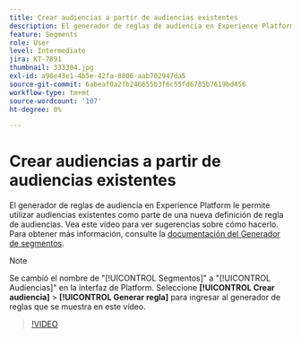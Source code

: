 ```yaml
---
title: Crear audiencias a partir de audiencias existentes
description: El generador de reglas de audiencia en Experience Platform le permite utilizar audiencias existentes como parte de una nueva definición de regla de audiencias. Vea este vídeo para ver sugerencias sobre cómo hacerlo.
feature: Segments
role: User
level: Intermediate
jira: KT-7891
thumbnail: 333304.jpg
exl-id: a98e43e1-4b5e-42fa-8806-aab702947da5
source-git-commit: 6abeaf0a2fb246655b3f6c55fd6785b7619bd456
workflow-type: tm+mt
source-wordcount: '107'
ht-degree: 0%

---
```


# Crear audiencias a partir de audiencias existentes

El generador de reglas de audiencia en Experience Platform le permite utilizar audiencias existentes como parte de una nueva definición de regla de audiencias. Vea este vídeo para ver sugerencias sobre cómo hacerlo. Para obtener más información, consulte la [documentación del Generador de segmentos](https://experienceleague.adobe.com/docs/experience-platform/segmentation/ui/segment-builder.html?lang=es).

>[!NOTE]
>
> Se cambió el nombre de &quot;[!UICONTROL Segmentos]&quot; a &quot;[!UICONTROL Audiencias]&quot; en la interfaz de Platform. Seleccione **[!UICONTROL Crear audiencia]** > **[!UICONTROL Generar regla]** para ingresar al generador de reglas que se muestra en este vídeo.

>[!VIDEO](https://video.tv.adobe.com/v/3413196/?learn=on&enablevpops&captions=spa)

